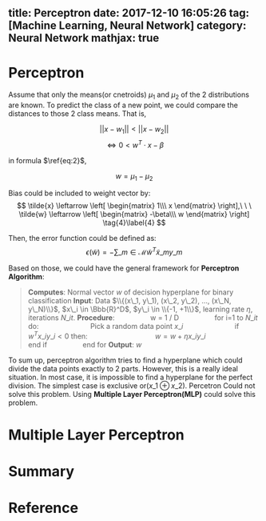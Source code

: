 title: Perceptron
date: 2017-12-10 16:05:26
tag: [Machine Learning, Neural Network]
category: Neural Network
mathjax: true
---

# Perceptron
Assume that only the means(or cnetroids) $\mu_1$ and $\mu_2$ of the 2 distributions are known. To predict the class of a new point, we could compare the distances to those 2 class means. That is,

$$||x - w_1|| < ||x - w_2||\tag{1}\label{eq:1}$$
$$\iff 0 < w^{T}\cdot{x} - \beta\tag{2}\label{eq:2}$$

in formula $\ref{eq:2}$,

$$w=\mu_1 - \mu_2\tag{3}\label{eq:3}$$
<!-- more -->

Bias could be included to weight vector by:
$$
\tilde{x} \leftarrow \left[ 
\begin{matrix}
1\\\
x
\end{matrix}
\right],\ \ \ 
\tilde{w} \leftarrow \left[
\begin{matrix}
-\beta\\\
w
\end{matrix}
\right]
\tag{4}\label{4}
$$

Then, the error function could be defined as:
$$\epsilon(\tilde{w}) = - \sum\_{m\in\mathcal{M}} \tilde{w}^T \tilde{x}\_m y\_m\tag{5}\label{eq:5}$$

Based on those, we could have the general framework for **Perceptron Algorithm**:
> **Computes**: Normal vector $w$ of decision hyperplane for binary classification
> **Input**: Data $\\{(x\_1, y\_1), (x\_2, y\_2), ..., (x\_N, y\_N)\\}$, $x\_i \in \Bbb{R}^D$, $y\_i \in \\{-1, +1\\}$, learning rate $\eta$, iterations $N\_{it}$.
> **Procedure**: 
> $\qquad \qquad$ w = 1 / D
> $\qquad \qquad$ for i=1 to $N\_{it}$ do:
> $\qquad \qquad \qquad$ Pick a random data point $x\_i$
> $\qquad \qquad \qquad$ if $w^Tx\_iy\_i < 0$ then:
> $\qquad \qquad \qquad \qquad$ $w = w + \eta x\_i y\_i$
> $\qquad \qquad \qquad$ end if
> $\qquad \qquad$ end for
> **Output**: $w$

To sum up, perceptron algorithm tries to find a hyperplane which could divide the data points exactly to 2 parts. However, this is a really ideal situation. In most case, it is impossible to find a hyperplane for the perfect division. The simplest case is exclusive or($x\_1 \oplus x\_2$). Percetron Could not solve this problem. Using **Multiple Layer Perceptron(MLP)** could solve this problem.


# Multiple Layer Perceptron
# Summary

# Reference
